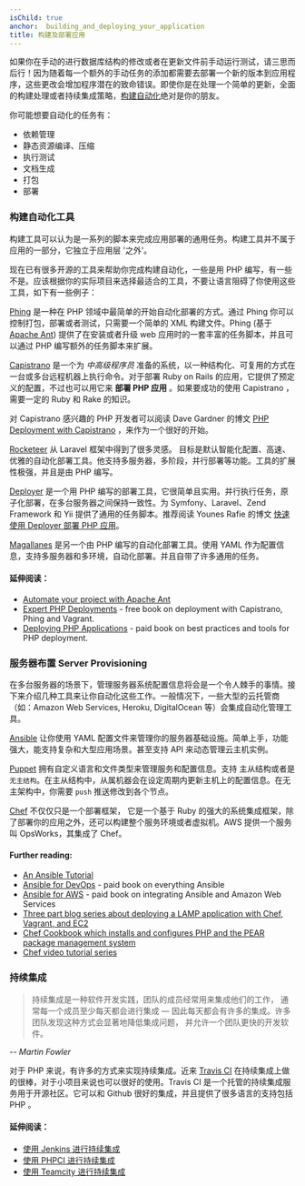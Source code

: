 ```yaml
---
isChild: true
anchor:  building_and_deploying_your_application
title: 构建及部署应用
---
```


如果你在手动的进行数据库结构的修改或者在更新文件前手动运行测试，请三思而后行！因为随着每一个额外的手动任务的添加都需要去部署一个新的版本到应用程序，这些更改会增加程序潜在的致命错误。即使你是在处理一个简单的更新，全面的构建处理或者持续集成策略，[构建自动化][buildautomation]绝对是你的朋友。

你可能想要自动化的任务有：

* 依赖管理
* 静态资源编译、压缩
* 执行测试
* 文档生成
* 打包
* 部署


### 构建自动化工具

构建工具可以认为是一系列的脚本来完成应用部署的通用任务。构建工具并不属于应用的一部分，它独立于应用层 '之外'。

现在已有很多开源的工具来帮助你完成构建自动化，一些是用 PHP 编写，有一些不是。应该根据你的实际项目来选择最适合的工具，不要让语言阻碍了你使用这些工具，如下有一些例子：

[Phing] 是一种在 PHP 领域中最简单的开始自动化部署的方式。通过 Phing 你可以控制打包，部署或者测试，只需要一个简单的 XML 构建文件。Phing (基于[Apache Ant]) 提供了在安装或者升级 web 应用时的一套丰富的任务脚本，并且可以通过 PHP 编写额外的任务脚本来扩展。

[Capistrano] 是一个为 *中高级程序员* 准备的系统，以一种结构化、可复用的方式在一台或多台远程机器上执行命令。对于部署 Ruby on Rails 的应用，它提供了预定义的配置，不过也可以用它来 **部署 PHP 应用** 。如果要成功的使用 Capistrano ，需要一定的 Ruby 和 Rake 的知识。

对 Capistrano 感兴趣的 PHP 开发者可以阅读 Dave Gardner 的博文 [PHP Deployment with Capistrano][phpdeploy_capistrano] ，来作为一个很好的开始。

[Rocketeer] 从 Laravel 框架中得到了很多灵感。 目标是默认智能化配置、高速、优雅的自动化部署工具。他支持多服务器，多阶段，并行部署等功能。工具的扩展性极强，并且是由 PHP 编写。

[Deployer] 是一个用 PHP 编写的部署工具，它很简单且实用。并行执行任务，原子化部署，在多台服务器之间保持一致性。为 Symfony、Laravel、Zend Framework 和 Yii 提供了通用的任务脚本。推荐阅读 Younes Rafie 的博文 [快速使用 Deployer 部署 PHP 应用][phpdeploy_deployer]。

[Magallanes] 是另一个由 PHP 编写的自动化部署工具。使用 YAML 作为配置信息，支持多服务器和多环境，自动化部署。并且自带了许多通用的任务。

#### 延伸阅读：

* [Automate your project with Apache Ant][apache_ant_tutorial]
* [Expert PHP Deployments][expert_php_deployments] - free book on deployment with Capistrano, Phing and Vagrant.
* [Deploying PHP Applications][deploying_php_applications] - paid book on best practices and tools for PHP deployment.

### 服务器布置 Server Provisioning

在多台服务器的场景下，管理服务器系统配置信息将会是一个令人棘手的事情。接下来介绍几种工具来让你自动化这些工作。一般情况下，一些大型的云托管商（如：Amazon Web Services, Heroku, DigitalOcean 等）会集成自动化管理工具。

[Ansible] 让你使用 YAML 配置文件来管理你的服务器基础设施。简单上手，功能强大，能支持复杂和大型应用场景。甚至支持 API 来动态管理云主机实例。

[Puppet] 拥有自定义语言和文件类型来管理服务和配置信息。支持 主从结构或者是 `无主结构`。在主从结构中，从属机器会在设定周期内更新主机上的配置信息。在无主架构中，你需要 `push` 推送修改到各个节点。

[Chef] 不仅仅只是一个部署框架， 它是一个基于 Ruby 的强大的系统集成框架，除了部署你的应用之外，还可以构建整个服务环境或者虚拟机。AWS 提供一个服务叫 OpsWorks，其集成了 Chef。

#### Further reading:

* [An Ansible Tutorial][an_ansible_tutorial]
* [Ansible for DevOps][ansible_for_devops] - paid book on everything Ansible
* [Ansible for AWS][ansible_for_aws] - paid book on integrating Ansible and Amazon Web Services
* [Three part blog series about deploying a LAMP application with Chef, Vagrant, and EC2][chef_vagrant_and_ec2]
* [Chef Cookbook which installs and configures PHP and the PEAR package management system][Chef_cookbook]
* [Chef video tutorial series][Chef_tutorial]

### 持续集成

> 持续集成是一种软件开发实践，团队的成员经常用来集成他们的工作，
> 通常每一个成员至少每天都会进行集成 — 因此每天都会有许多的集成。许多团队发现这种方式会显著地降低集成问题，
> 并允许一个团队更快的开发软件。

*-- Martin Fowler*

对于 PHP 来说，有许多的方式来实现持续集成。近来 [Travis CI] 在持续集成上做的很棒，对于小项目来说也可以很好的使用。Travis CI 是一个托管的持续集成服务用于开源社区。它可以和 Github 很好的集成，并且提供了很多语言的支持包括 PHP 。

#### 延伸阅读：

* [使用 Jenkins 进行持续集成][Jenkins]
* [使用 PHPCI 进行持续集成][PHPCI]
* [使用 Teamcity 进行持续集成][Teamcity]

[buildautomation]: http://en.wikipedia.org/wiki/Build_automation
[Phing]: http://www.phing.info/
[Apache Ant]: http://ant.apache.org/
[Capistrano]: https://github.com/capistrano/capistrano/wiki
[phpdeploy_capistrano]: http://www.davegardner.me.uk/blog/2012/02/13/php-deployment-with-capistrano/
[phpdeploy_deployer]: http://www.sitepoint.com/deploying-php-applications-with-deployer/
[Chef]: https://www.chef.io/
[chef_vagrant_and_ec2]: http://www.jasongrimes.org/2012/06/managing-lamp-environments-with-chef-vagrant-and-ec2-1-of-3/
[Chef_cookbook]: https://github.com/chef-cookbooks/php
[Chef_tutorial]: https://www.youtube.com/playlist?list=PL11cZfNdwNyPnZA9D1MbVqldGuOWqbumZ
[apache_ant_tutorial]: http://net.tutsplus.com/tutorials/other/automate-your-projects-with-apache-ant/
[Travis CI]: https://travis-ci.org/
[Jenkins]: http://jenkins-ci.org/
[PHPCI]: http://www.phptesting.org/
[Teamcity]: http://www.jetbrains.com/teamcity/
[Deployer]: http://deployer.org/
[Rocketeer]: http://rocketeer.autopergamene.eu/
[Magallanes]: http://magephp.com/
[expert_php_deployments]: http://viccherubini.com/assets/Expert-PHP-Deployments.pdf
[deploying_php_applications]: http://www.deployingphpapplications.com
[Ansible]: https://www.ansible.com/
[Puppet]: https://puppet.com/
[ansible_for_devops]: https://leanpub.com/ansible-for-devops
[ansible_for_aws]: https://leanpub.com/ansible-for-aws
[an_ansible_tutorial]: https://serversforhackers.com/an-ansible-tutorial
